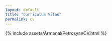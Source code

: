 ```yaml
---
layout: default
title: "Curriculum Vitae"
permalink: cv
---
```





<!--<object data="{{ site.url }}/assets/ArmenakPetrosyanCV.pdf" width="100vw" height="100vh" type="application/pdf"></object>-->

<!--<iframe width="100%" height="2900" src="{{ site.url }}/assets/ArmenakPetrosyanCV.pdf">-->

{% include assets/ArmenakPetrosyanCV.html %}





 
